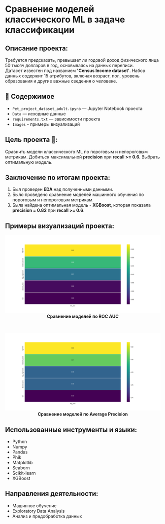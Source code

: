 # Сравнение моделей классического ML в задаче классификации

##  Описание проекта:
Требуется предсказать, превышает ли годовой доход физического лица 50 тысяч долларов в год, основываясь на данных переписи.  
Датасет известен под названием **'Census Income dataset'**. Набор данных содержит 15 атрибутов, включая возраст, пол, уровень образования и другие важные сведения о человеке.

## 📂 Содержимое
- `Pet_project_dataset_adult.ipynb` — Jupyter Notebook проекта
- `Data` — исходные данные  
- `requirements.txt` — зависимости проекта
- `Images` - примеры визуализаций

## Цель проекта :dart::
Сравнить модели классического ML по пороговым и непороговым метрикам. Добиться максимальной **precision** при **recall >= 0.6**. Выбрать оптимальную модель.

## Заключение по итогам проекта:
1. Был проведен **EDA** над полученными данными.
2. Было проведено сравнение моделей машинного обучения по пороговым и непороговым метрикам.
3. Была найдена оптимальная модель - **XGBoost**, которая показала **precision = 0.82** при **recall >= 0.6**.


## Примеры визуализаций проекта:
<div align="center">
  <img src="Images/roc_auc.png" width="950"/><br>
  <b>Сравнение моделей по ROC AUC</b>
</div>

<br> <!-- небольшой отступ между картинками -->

<div align="center">
  <img src="Images/avg_prec.png" width="950"/><br>
  <b>Сравнение моделей по Average Precision</b>
</div>


## Использованные инструменты и языки:
* Python
* Numpy
* Pandas
* Phik
* Matplotlib
* Seaborn
* Scikit-learn
* XGBoost

## Направления деятельности:
* Машинное обучение
* Exploratory Data Analysis
* Анализ и предобработка данных